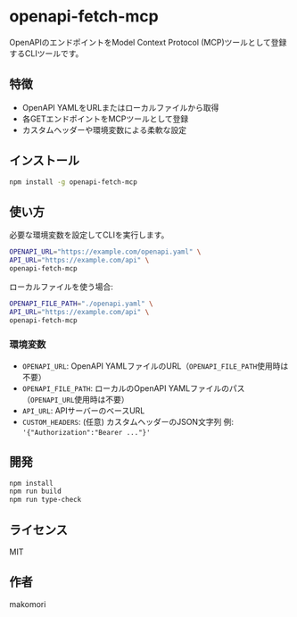 # openapi-fetch-mcp

OpenAPIのエンドポイントをModel Context Protocol (MCP)ツールとして登録するCLIツールです。

## 特徴

- OpenAPI YAMLをURLまたはローカルファイルから取得
- 各GETエンドポイントをMCPツールとして登録
- カスタムヘッダーや環境変数による柔軟な設定

## インストール

```bash
npm install -g openapi-fetch-mcp
```

## 使い方

必要な環境変数を設定してCLIを実行します。

```bash
OPENAPI_URL="https://example.com/openapi.yaml" \
API_URL="https://example.com/api" \
openapi-fetch-mcp
```

ローカルファイルを使う場合:

```bash
OPENAPI_FILE_PATH="./openapi.yaml" \
API_URL="https://example.com/api" \
openapi-fetch-mcp
```

### 環境変数

- `OPENAPI_URL`: OpenAPI YAMLファイルのURL（`OPENAPI_FILE_PATH`使用時は不要）
- `OPENAPI_FILE_PATH`: ローカルのOpenAPI YAMLファイルのパス（`OPENAPI_URL`使用時は不要）
- `API_URL`: APIサーバーのベースURL
- `CUSTOM_HEADERS`: (任意) カスタムヘッダーのJSON文字列 例: `'{"Authorization":"Bearer ..."}'`

## 開発

```bash
npm install
npm run build
npm run type-check
```

## ライセンス

MIT

## 作者

makomori 